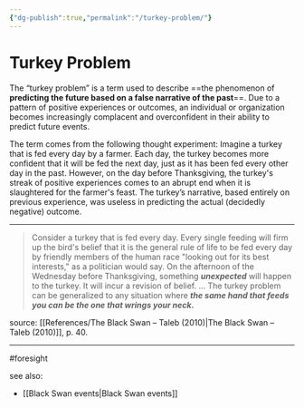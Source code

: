 ```yaml
---
{"dg-publish":true,"permalink":"/turkey-problem/"}
---
```



# Turkey Problem

The “turkey problem” is a term used to describe ==the phenomenon of **predicting the future based on a false narrative of the past**==. Due to a pattern of positive experiences or outcomes, an individual or organization becomes increasingly complacent and overconfident in their ability to predict future events.

The term comes from the following thought experiment: Imagine a turkey that is fed every day by a farmer. Each day, the turkey becomes more confident that it will be fed the next day, just as it has been fed every other day in the past. However, on the day before Thanksgiving, the turkey's streak of positive experiences comes to an abrupt end when it is slaughtered for the farmer's feast. The turkey’s narrative, based entirely on previous experience, was useless in predicting the actual (decidedly negative) outcome.

---

> Consider a turkey that is fed every day. Every single feeding will firm up the bird's belief that it is the general rule of life to be fed every day by friendly members of the human race "looking out for its best interests," as a politician would say. On the afternoon of the Wednesday before Thanksgiving, something **_unexpected_** will happen to the turkey. It will incur a revision of belief.
> …
> The turkey problem can be generalized to any situation where **_the same hand that feeds you can be the one that wrings your neck._**

source: [[References/The Black Swan – Taleb (2010)\|The Black Swan – Taleb (2010)]], p. 40.

---
#foresight 

see also:
- [[Black Swan events\|Black Swan events]]